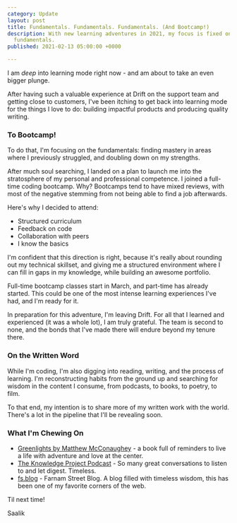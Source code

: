 ```yaml
---
category: Update
layout: post
title: Fundamentals. Fundamentals. Fundamentals. (And Bootcamp!)
description: With new learning adventures in 2021, my focus is fixed on mastering
  fundamentals.
published: 2021-02-13 05:00:00 +0000

---
```

I am _deep_ into learning mode right now - and am about to take an even bigger plunge.

After having such a valuable experience at Drift on the support team and getting close to customers, I've been itching to get back into learning mode for the things I love to do: building impactful products and producing quality writing.

### To Bootcamp!

To do that, I'm focusing on the fundamentals: finding mastery in areas where I previously struggled, and doubling down on my strengths.

After much soul searching, I landed on a plan to launch me into the stratosphere of my personal and professional competence. I joined a full-time coding bootcamp. Why? Bootcamps tend to have mixed reviews, with most of the negative stemming from not being able to find a job afterwards.

Here's why I decided to attend:

* Structured curriculum
* Feedback on code
* Collaboration with peers
* I know the basics

I'm confident that this direction is right, because it's really about rounding out my technical skillset, and giving me a structured environment where I can fill in gaps in my knowledge, while building an awesome portfolio.

Full-time bootcamp classes start in March, and part-time has already started. This could be one of the most intense learning experiences I've had, and I'm ready for it.

In preparation for this adventure, I'm leaving Drift. For all that I learned and experienced (it was a whole lot), I am truly grateful. The team is second to none, and the bonds that I've made there will endure beyond my tenure there.

### On the Written Word

While I'm coding, I'm also digging into reading, writing, and the process of learning. I'm reconstructing habits from the ground up and searching for wisdom in the content I consume, from podcasts, to books, to poetry, to film.

To that end, my intention is to share more of my written work with the world. There's a lot in the pipeline that I'll be revealing soon.

### What I'm Chewing On

* [Greenlights by Matthew McConaughey](https://www.goodreads.com/book/show/52838315-greenlights?ac=1&from_search=true&qid=y7hxB7IXyq&rank=1) - a book full of reminders to live a life with adventure and love at the center.
* [The Knowledge Project Podcast](https://fs.blog/knowledge-project/) - So many great conversations to listen to and let digest. Timeless.
* [fs.blog](https://fs.blog) - Farnam Street Blog. A blog filled with timeless wisdom, this has been one of my favorite corners of the web.

Til next time!

Saalik